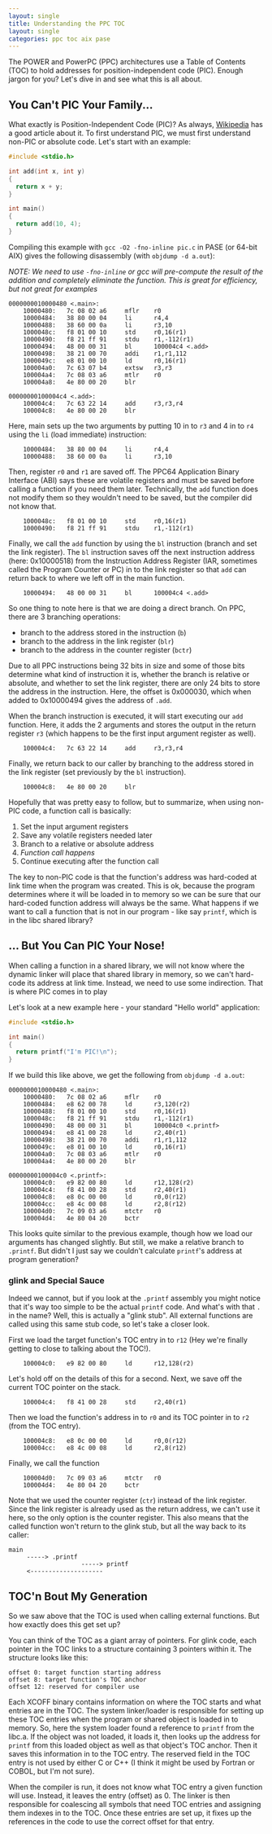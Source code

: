```yaml
---
layout: single
title: Understanding the PPC TOC
layout: single
categories: ppc toc aix pase
---
```


The POWER and PowerPC (PPC) architectures use a Table of Contents (TOC) to hold addresses for position-independent code (PIC). Enough jargon for you? Let's dive in and see what this is all about.

## You Can't PIC Your Family...

What exactly is Position-Independent Code (PIC)? As always, [Wikipedia](https://en.wikipedia.org/wiki/Position-independent_code) has
a good article about it. To first understand PIC, we must first understand non-PIC or absolute code. Let's start with an example:

```c
#include <stdio.h>

int add(int x, int y)
{
  return x + y;
}

int main()
{
  return add(10, 4);
}
```

Compiling this example with `gcc -O2 -fno-inline pic.c` in PASE (or 64-bit AIX) gives the following disassembly (with `objdump -d a.out`):

*NOTE: We need to use `-fno-inline` or gcc will pre-compute the result of the addition and completely eliminate the function. This is
great for efficiency, but not great for examples*

```text
0000000010000480 <.main>:
    10000480:   7c 08 02 a6     mflr    r0
    10000484:   38 80 00 04     li      r4,4
    10000488:   38 60 00 0a     li      r3,10
    1000048c:   f8 01 00 10     std     r0,16(r1)
    10000490:   f8 21 ff 91     stdu    r1,-112(r1)
    10000494:   48 00 00 31     bl      100004c4 <.add>
    10000498:   38 21 00 70     addi    r1,r1,112
    1000049c:   e8 01 00 10     ld      r0,16(r1)
    100004a0:   7c 63 07 b4     extsw   r3,r3
    100004a4:   7c 08 03 a6     mtlr    r0
    100004a8:   4e 80 00 20     blr

00000000100004c4 <.add>:
    100004c4:   7c 63 22 14     add     r3,r3,r4
    100004c8:   4e 80 00 20     blr
```

Here, main sets up the two arguments by putting 10 in to `r3` and 4 in to `r4` using the `li` (load immediate) instruction:

```
    10000484:   38 80 00 04     li      r4,4
    10000488:   38 60 00 0a     li      r3,10
```

Then, register `r0` and `r1` are saved off. The PPC64 Application Binary Interface (ABI) says these are volatile registers
and must be saved before calling a function if you need them later. Technically, the `add` function does not modify them
so they wouldn't need to be saved, but the compiler did not know that.

```
    1000048c:   f8 01 00 10     std     r0,16(r1)
    10000490:   f8 21 ff 91     stdu    r1,-112(r1)
```

Finally, we call the `add` function by using the `bl` instruction (branch and set the link register). The `bl` instruction
saves off the next instruction address (here: 0x10000518) from the Instruction Address Register (IAR, sometimes called the
Program Counter or PC) in to the link register so that `add` can return back to where we left off in the main function.

```
    10000494:   48 00 00 31     bl      100004c4 <.add>
```

So one thing to note here is that we are doing a direct branch. On PPC, there are 3 branching operations:

- branch to the address stored in the instruction (`b`)
- branch to the address in the link register (`blr`)
- branch to the address in the counter register (`bctr`)

Due to all PPC instructions being 32 bits in size and some of those bits determine what kind of instruction it is, whether
the branch is relative or absolute, and whether to set the link register, there are only 24 bits to store the address in
the instruction. Here, the offset is 0x000030, which when added to 0x10000494 gives the address of `.add`.

When the branch instruction is executed, it will start executing our `add` function. Here, it adds the 2 arguments and
stores the output in the return register `r3` (which happens to be the first input argument register as well).

```
    100004c4:   7c 63 22 14     add     r3,r3,r4
```

Finally, we return back to our caller by branching to the address stored in the link register (set previously by the `bl`
instruction).

```
    100004c8:   4e 80 00 20     blr
```

Hopefully that was pretty easy to follow, but to summarize, when using non-PIC code, a function call is basically:

1. Set the input argument registers
2. Save any volatile registers needed later
3. Branch to a relative or absolute address
4. *Function call happens*
5. Continue executing after the function call


The key to non-PIC code is that the function's address was hard-coded at link time when the program was created. This is ok,
because the program determines where it will be loaded in to memory so we can be sure that our hard-coded function address
will always be the same. What happens if we want to call a function that is not in our program - like say `printf`, which is
in the libc shared library?

## ... But You Can PIC Your Nose!

When calling a function in a shared library, we will not know where the dynamic linker will place that shared library in
memory, so we can't hard-code its address at link time. Instead, we need to use some indirection. That is where PIC comes
in to play

Let's look at a new example here - your standard "Hello world" application:

```c
#include <stdio.h>

int main()
{
  return printf("I'm PIC!\n");
}
```

If we build this like above, we get the following from `objdump -d a.out`:

```
0000000010000480 <.main>:
    10000480:   7c 08 02 a6     mflr    r0
    10000484:   e8 62 00 78     ld      r3,120(r2)
    10000488:   f8 01 00 10     std     r0,16(r1)
    1000048c:   f8 21 ff 91     stdu    r1,-112(r1)
    10000490:   48 00 00 31     bl      100004c0 <.printf>
    10000494:   e8 41 00 28     ld      r2,40(r1)
    10000498:   38 21 00 70     addi    r1,r1,112
    1000049c:   e8 01 00 10     ld      r0,16(r1)
    100004a0:   7c 08 03 a6     mtlr    r0
    100004a4:   4e 80 00 20     blr

00000000100004c0 <.printf>:
    100004c0:   e9 82 00 80     ld      r12,128(r2)
    100004c4:   f8 41 00 28     std     r2,40(r1)
    100004c8:   e8 0c 00 00     ld      r0,0(r12)
    100004cc:   e8 4c 00 08     ld      r2,8(r12)
    100004d0:   7c 09 03 a6     mtctr   r0
    100004d4:   4e 80 04 20     bctr
```

This looks quite similar to the previous example, though how we load our arguments has changed slightly. But still, we make a relative branch to `.printf`. But didn't I just say we couldn't calculate `printf`'s address at program generation?

### glink and Special Sauce
Indeed we cannot, but if you look at the `.printf` assembly you might notice that it's way too simple to be the actual `printf` code. And what's with that `.` in the name? Well, this is actually a "glink stub". All external functions are called using this same stub code, so let's take a closer look.

First we load the target function's TOC entry in to `r12` (Hey we're finally getting to close to talking about the TOC!).

```
    100004c0:   e9 82 00 80     ld      r12,128(r2)
```

Let's hold off on the details of this for a second. Next, we save off the current TOC pointer on the stack.

```
    100004c4:   f8 41 00 28     std     r2,40(r1)
```

Then we load the function's address in to `r0` and its TOC pointer in to `r2` (from the TOC entry).

```
    100004c8:   e8 0c 00 00     ld      r0,0(r12)
    100004cc:   e8 4c 00 08     ld      r2,8(r12)
```

Finally, we call the function

```
    100004d0:   7c 09 03 a6     mtctr   r0
    100004d4:   4e 80 04 20     bctr
```

Note that we used the counter register (`ctr`) instead of the link register. Since the link register is already used
as the return address, we can't use it here, so the only option is the counter register. This also means that the called function won't return to the glink stub, but all the way back to its caller:

```
main
     -----> .printf
                    -----> printf
     <--------------------
```

## TOC'n Bout My Generation

So we saw above that the TOC is used when calling external functions. But how exactly does this get set up?


You can think of the TOC as a giant array of pointers. For glink code, each pointer in the TOC links to a structure containing
3 pointers within it. The structure looks like this:

```
offset 0: target function starting address
offset 8: target function's TOC anchor
offset 12: reserved for compiler use
```

Each XCOFF binary contains information on where the TOC starts and what entries are in the TOC. The system linker/loader is responsible for setting up these TOC entries when the program or shared object is loaded in to memory. So, here the system loader found a reference to `printf` from the libc.a. If the object was not loaded, it loads it, then looks up the address for `printf` from this loaded object as well as that object's TOC anchor. Then it saves this information in to the TOC entry. The reserved field in the TOC entry is not used by either C or C++ (I think it might be used by Fortran or COBOL, but I'm not sure).


When the compiler is run, it does not know what TOC entry a given function will use. Instead, it leaves the entry (offset) as 0. The linker is then responsible for coalescing all symbols that need TOC entries and assigning them indexes in to the TOC. Once these entries are set up, it fixes up the references in the code to use the correct offset for that entry.
